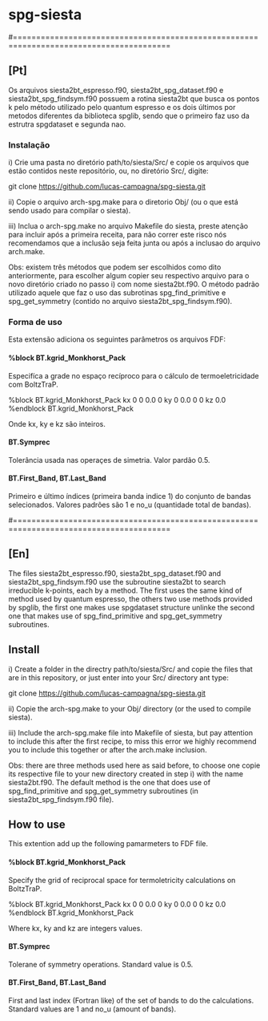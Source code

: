 # spg-siesta

#========================================================================================

## [Pt]

Os arquivos siesta2bt_espresso.f90, siesta2bt_spg_dataset.f90 e siesta2bt_spg_findsym.f90 possuem a rotina siesta2bt que busca os pontos k pelo método utilizado pelo quantum espresso e os dois últimos por metodos diferentes da biblioteca spglib, sendo que o primeiro faz uso da estrutra
spgdataset e segunda nao.

### Instalação

i) Crie uma pasta no diretório path/to/siesta/Src/ e copie os arquivos que estão contidos neste repositório, ou, no diretório Src/, digite:

git clone https://github.com/lucas-campagna/spg-siesta.git

ii) Copie o arquivo arch-spg.make para o diretorio Obj/ (ou o que está sendo usado para compilar o siesta).

iii) Inclua o arch-spg.make no arquivo Makefile do siesta, preste atenção para incluir após a primeira receita, para não correr este risco nós recomendamos que a inclusão seja feita junta ou após a inclusao do arquivo arch.make.

Obs: existem três métodos que podem ser escolhidos como dito anteriormente, para escolher algum copier seu respectivo arquivo para o novo diretório criado no passo i) com nome siesta2bt.f90. O método padrão utilizado  aquele que faz o uso das subrotinas spg_find_primitive e spg_get_symmetry (contido no arquivo siesta2bt_spg_findsym.f90).

### Forma de uso

Esta extensão adiciona os seguintes parâmetros os arquivos FDF:

#### %block BT.kgrid_Monkhorst_Pack

Especifíca a grade no espaço recíproco para o cálculo de termoeletricidade com BoltzTraP.

%block BT.kgrid_Monkhorst_Pack
  kx   0   0   0.0
   0  ky   0   0.0
   0   0  kz   0.0
%endblock BT.kgrid_Monkhorst_Pack

Onde kx, ky e kz são inteiros.

#### BT.Symprec

Tolerância usada nas operaçes de simetria. Valor pardão 0.5.

#### BT.First_Band, BT.Last_Band

Primeiro e último índices (primeira banda indice 1) do conjunto de bandas selecionados. Valores padrões são 1 e no_u (quantidade total de bandas).

#========================================================================================

## [En]

The files siesta2bt_espresso.f90, siesta2bt_spg_dataset.f90 and siesta2bt_spg_findsym.f90 use the subroutine siesta2bt to search irreducible k-points, each by a method. The first uses the same kind of method used by quantum espresso, the others two use methods provided by spglib, the first one makes use spgdataset structure unlinke the second one that makes use of spg_find_primitive and spg_get_symmetry subroutines.

## Install

i) Create a folder in the directry path/to/siesta/Src/ and copie the files that are in this repository, or just enter into your Src/ directory ant type:

git clone https://github.com/lucas-campagna/spg-siesta.git

ii) Copie the arch-spg.make to your Obj/ directory (or the used to compile siesta).

iii) Include the arch-spg.make file into Makefile of siesta, but pay attention to include this after the first recipe, to miss this error we highly recommend you to include this together or after the arch.make inclusion.

Obs: there are three methods used here as said before, to choose one copie its respective file to your new directory created in step i) with the name siesta2bt.f90. The default method is the one that does use of spg_find_primitive and spg_get_symmetry subroutines (in siesta2bt_spg_findsym.f90 file).

## How to use

This extention add up the following pamarmeters to FDF file.

#### %block BT.kgrid_Monkhorst_Pack

Specify the grid of reciprocal space for termoletricity calculations on BoltzTraP.

%block BT.kgrid_Monkhorst_Pack
  kx   0   0   0.0
   0  ky   0   0.0
   0   0  kz   0.0
%endblock BT.kgrid_Monkhorst_Pack

Where kx, ky and kz are integers values.

#### BT.Symprec

Tolerane of symmetry operations. Standard value is 0.5.

#### BT.First_Band, BT.Last_Band

First and last index (Fortran like) of the set of bands to do the calculations. Standard values are 1 and no_u (amount of bands).
